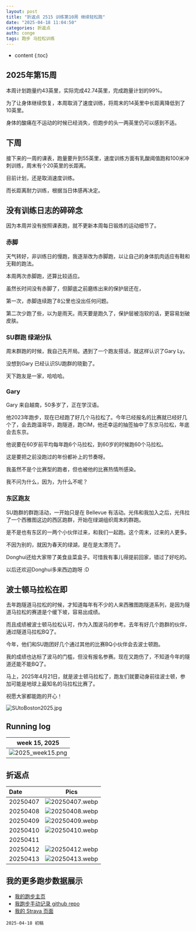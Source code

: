 ```yaml
---
layout: post
title: "折返点 2515 训练第10周 继续轻松跑"
date: "2025-04-18 11:04:50"
categories: 折返点 
auth: conge
tags: 跑步 马拉松训练 
---
```

* content
{:toc}


## 2025年第15周

本周计划跑量约43英里，实际完成42.74英里，完成跑量计划的99%。

为了让身体继续恢复，本周取消了速度训练，将周末的14英里中长距离降低到了10英里。

身体的酸痛在不运动的时候已经消失，但跑步的头一两英里仍可以感到不适。




## 下周

接下来的一周的课表，跑量要升到55英里，速度训练方面有乳酸阈值跑和100米冲刺训练，周末有个20英里的长距离。

目前计划，还是取消速度训练。

而长距离耐力训练，根据当日体感再决定。

## 没有训练日志的碎碎念

因为本周并没有按照课表跑，就不更新本周每日锻炼的运动细节了。

### 赤脚

天气转好，非训练日的慢跑，我逐渐改为赤脚跑，以让自己的身体肌肉适应有鞋和无鞋的跑法。

本周两次赤脚跑，还算比较适应。

虽然长时间没有赤脚了，但脚底之前磨练出来的保护层还在，

第一次，赤脚连续跑了8公里也没出任何问题。

第二次少跑了些，以为是雨天。雨天要是跑久了，保护层被泡软的话，更容易划破皮肤。

### SU群跑 绿湖分队

周末群跑的时候，我自己先开局。遇到了一个跑友搭话，就这样认识了Gary Ly。

没想到Gary 已经认识SU跑群的晓勤了。

天下跑友是一家，哈哈哈。

### Gary

Gary 来自越南，50多岁了，正在学汉语。

他2023年跑步，现在已经跑了好几个马拉松了。今年已经报名的比赛就已经好几个了，会去跑温哥华，跑隧道，跑CIM，他还幸运的抽签抽中了东京马拉松，年底会去东京。

他说要在60岁前平均每年跑6个马拉松，到60岁的时候跑60个马拉松。

这是要把之前没跑过的年份都补上的节奏呀。

我虽然不是个比赛型的跑者，但也被他的比赛热情所感染。

我不问为什么，因为，为什么不呢？

### 东区跑友

SU跑群的群跑活动，一开始只是在 Bellevue 有活动。光伟和我加入之后，光伟拉了一个西雅图这边的西区跑群，开始在绿湖组织周末的群跑。

是不是也有东区的一两个小伙伴过来，和我们一起跑。这个周末，过来的人更多。

不因为别的，就因为春天的绿湖，是在是太漂亮了。

Donghui还给大家带了美食韭菜盒子。可惜我有事儿得提前回家，错过了好吃的。

以后还欢迎Donghui多来西边跑呀 :D

## 波士顿马拉松在即

去年跑隧道马拉松的时候，才知道每年有不少的人来西雅图跑隧道系列，是因为隧道马拉松的赛道是个缓下坡，容易出成绩。

而且成绩被波士顿马拉松认可，作为入围波马的参考。去年有好几个跑群的伙伴，通过隧道马拉松BQ了。

今年，他们和SU跑团好几个通过其他的比赛BQ小伙伴会去波士顿跑。

我的成绩也达标了波马的门槛，但没有报名参赛。现在又跑伤了，不知道今年的隧道还能不能BQ了。

马上，2025年4月21日，就是波士顿马拉松了，跑友们就要动身前往波士顿，参加可能是地球上最知名的马拉松比赛了。

祝愿大家都能跑的开心！

![SUtoBoston2025.jpg](https://s2.loli.net/2025/04/19/Eyr41mcoRgVtwSH.jpg)

## Running log

|                             week 15, 2025                              |
| :--------------------------------------------------------------------: |
| ![2025_week15.png](https://s2.loli.net/2025/04/19/ZThqlAFyrO95fzu.png) |

## 折返点

| Date     |                                Pics                                   |
| :------- | :-------------------------------------------------------------------: |
| 20250407 | ![20250407.webp](https://s2.loli.net/2025/04/19/ytf7rMVqPA63vUs.webp) |
| 20250408 | ![20250408.webp](https://s2.loli.net/2025/04/19/kgqVdMXuiyJ5fAm.webp) |
| 20250409 | ![20250409.webp](https://s2.loli.net/2025/04/19/ckoKIF91mYNJf4s.webp) |
| 20250410 | ![20250410.webp](https://s2.loli.net/2025/04/19/2jHgsUCy5Wq8uvF.webp) |
| 20250411 |  |
| 20250412 | ![20250412.webp](https://s2.loli.net/2025/04/19/TokAtbDyM5ClGBh.webp) |
| 20250413 | ![20250413.webp](https://s2.loli.net/2025/04/19/45NHCO9STlwIcEZ.webp) |

## 我的更多跑步数据展示

* [我的跑步主页](https://conge.livingwithfcs.org/running_page/)
* [我跑步手动记录 github repo](https://github.com/conge/RunningStreak)
* [我的 Strava 页面](https://www.strava.com/athletes/57680242)

```
2025-04-18 初稿
```
